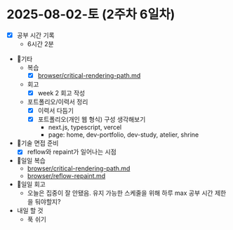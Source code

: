 # 2025-08-02-토 (2주차 6일차)

- [x] 공부 시간 기록
  - 6시간 2분
- 🔄기타
  - 복습
    - [x] [browser/critical-rendering-path.md](/browser/critical-rendering-path.md)
  - 회고
    - [x] week 2 회고 작성
  - 포트폴리오/이력서 정리
    - [x] 이력서 다듬기
    - [x] 포트폴리오(개인 웹 형식) 구성 생각해보기
      - next.js, typescript, vercel
      - page: home, dev-portfolio, dev-study, atelier, shrine
- 🤝기술 면접 준비
  - [x] reflow와 repaint가 일어나는 시점
- 🔄일일 복습
  - [browser/critical-rendering-path.md](/browser/critical-rendering-path.md)
  - [browser/reflow-repaint.md](/browser/reflow-repaint.md)
- 🔄일일 회고
  - 오늘은 집중이 잘 안됐음. 유지 가능한 스케줄을 위해 하루 max 공부 시간 제한을 둬야할지?
- 내일 할 것
  - 푹 쉬기
